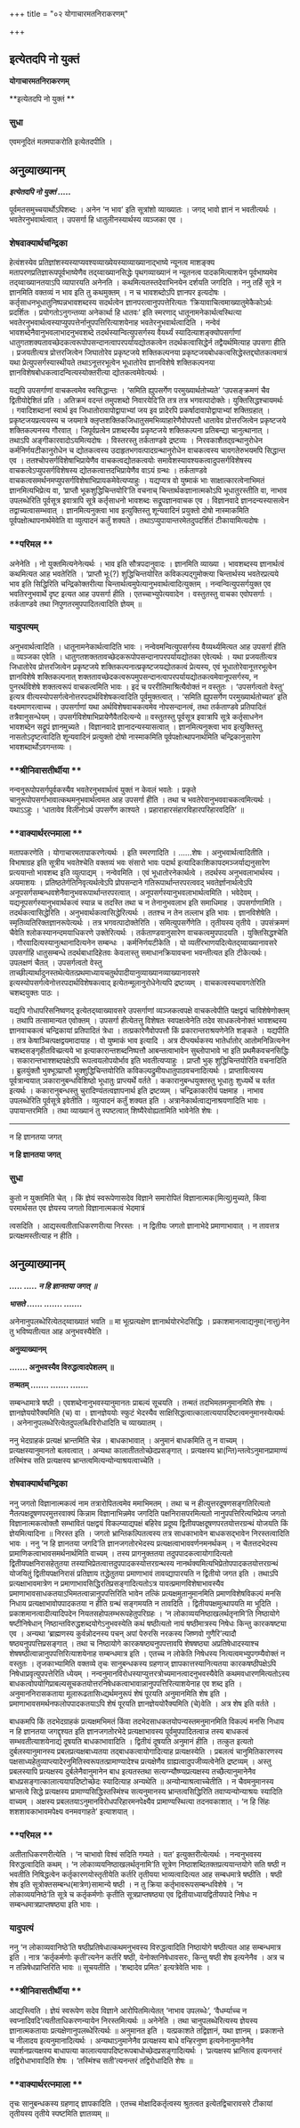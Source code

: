 +++
title = "०२ योगाचारमतनिराकरणम्"

+++


## इत्येतदपि नो युक्तं

**योगाचारमतनिराकरणम्**

**इत्येतदपि नो युक्तं **

### **सुधा**

एवमनूदितं मतमपाकरोति इत्येतदपीति ।

## **अनुव्याख्यानम्**

***इत्येतदपि नो युक्तं .....***

पूर्वमतसमुच्चयार्थोऽपिशब्दः । अनेन ‘न भाव’ इति सूत्रांशो व्याख्यातः । जगद् भावो ज्ञानं न भवतीत्यर्थः । भवतेरनुभवार्थत्वात् । उपसर्गा हि धातुलीनस्यार्थस्य व्यञ्जका एव ।

### **शेषवाक्यार्थचन्द्रिका**

हेत्वंशस्येव प्रतिज्ञांशस्यस्याप्यवश्यव्याख्येयस्याव्याख्यानाद्भाष्ये न्यूनत्व माशङ्क्य मतापरणप्रतिज्ञारूपपूर्वभाष्येणैव तद्य्वाख्यानसिद्धेः पृथगव्याख्यानं न न्यूतनत्व पादकमित्याशयेन पूर्वभाष्यमेव तद्य्वाख्यानतयाऽपि व्यापारयति अनेनति । कथमित्यतस्तदेवाभिनयेन दर्शयति जगदिति । ननु तर्हि सूत्रे न ज्ञानमिति वक्तव्यं न भाव इति तु कथमुक्तम् । न च भावशब्दोऽपि ज्ञानपर इत्यदोषः । कर्तृसाधनभूधातुनिष्पन्नभावशब्दस्य सदर्थत्वेन ज्ञानपरत्वानुपपत्तेरित्यतः ‘क्रियावाचित्वमाख्यातुमेकैकोऽर्थः प्रदर्शितः । प्रयोगतोऽनुगन्तव्या अनेकार्था हि धातवः’ इति स्मरणाद् धातूनामनेकार्थत्वस्थित्या भवतेरनुभवार्थत्वस्याप्युपपत्तेर्नानुपपत्तिरित्याशयेनाह भवतेरनुभवार्थत्वादिति । नन्वेवं भावशब्देनैवानुभवलाभादनुभवशब्दे तदर्थस्यान्वित्युपसर्गस्य वैयर्थ्यं स्यादित्याशङ्क्योपसर्गाणां धातुगतशक्यतावच्छेदकत्वरूपोपसन्दानत्वापरपर्यायद्योतकत्वेन तदर्थकत्वासिद्धेर्न तद्वैयर्थमित्याह उपसगा हीति । प्रजयतीत्यत्र प्रोत्तरजित्वेन जिघातोरेव प्रकृष्टजये शक्तिकल्पनया प्रकृष्टजयबोधकत्वसिद्धेस्तद्द्योतकत्वमात्रं यथा प्रेत्युपसर्गस्यास्थीयते तथाऽनूत्तरभूत्वेन भूधातोरेव ज्ञानविशेषे शक्तिकल्पनया ज्ञानविशेषबोधकत्वादन्वित्यस्योक्तरीत्या द्योतकत्वमेवेत्यर्थः ।

यद्यपि उपसर्गाणां वाचकत्वमेव स्वसिद्धान्तः । ‘समिति ह्युपसर्गेण परमुख्यार्थतोच्यते’ ‘उपसङ्क्रमणं चैव द्वितीयोद्देशितं प्रति । अतिक्रमं वदन्तं तमुपशब्दो निवारयेदि’ति तत्र तत्र भगवत्पादोक्तेः। युक्तिसिद्धश्चायमर्थः । गवादिशब्दानां स्वार्थ इव जिधातोरावापोद्वापाभ्यां जय इव प्रादेरपि प्रकर्षादावापोद्वापाभ्यां शक्तिग्रहात् । प्रकृष्टजयप्रत्ययस्य च जयमात्रे क्लृप्तशक्तिकजिधातुसमभिव्याहारेणैवोपपत्तौ धातावेव प्रोत्तरजित्वेन प्रकृष्टजये शक्तिकल्पनस्य गौरवात् । जिपूर्वप्रत्वेन प्रशब्दस्यैव प्रकृष्टजये शक्तिकल्पना प्रतिबन्द्या चानुत्थानात् । तथाऽपि अङ्गीकारवादोऽयमित्यदोषः । विस्तरस्तु तर्कताण्डवे द्रष्टव्यः । निरवकाशैतद्ग्रन्थानुरोधेन कर्मनिर्णयटीकानुरोधेन च द्योतकत्वस्य उदाहृतभगवत्पादग्रन्थानुरोधेन वाचकत्वस्य चावगतेरुभयमपि सिद्धान्त एव । ततश्चोपसर्गविशेषाभिप्रायेणैव वाचकत्वद्योतकत्वयोः समावेशस्यावश्यकत्वादुपसर्गविशेषस्य वाचकत्वेऽप्युपसर्गविशेषस्य द्योतकत्वात्तदभिप्रायेणैव वाऽयं ग्रन्थः । तर्कताण्डवे वाचकत्वसमर्थनमप्युपसर्गविशेषाभिप्रायकमेवेत्यप्याहुः । यद्यप्यत्र वो युष्माकं भाः साक्षात्कारत्वेनाभिमतं ज्ञानमित्यभिप्रेत्य वा, ‘प्राप्तौ भूकशुद्धिचिन्तयोरि’ति वचनाच् चिन्तार्थकज्ञानात्मकोऽपि भूधातुरस्तीति वा, नाभाव उपलब्धेरिति पूर्वसूत्र इवात्रापि सूत्रे कर्तृसाधनो भावशब्दः सद्रूपज्ञानवाचक एव । विज्ञानवादे ज्ञानदन्यस्यासत्वेन तद्वाच्यत्वासम्भवात् । ज्ञानमित्यनुक्त्वा भाव इत्युक्तिस्तु शून्यवादिनं प्रयुक्तो दोषो नास्माकमिति पूर्वपक्षोत्थापनार्थमेवेति वा व्युत्पादनं कर्तुं शक्यते । तथाऽप्युपायान्तरमेतदुपदर्शितं टीकायामित्यदोषः ।

### **परिमल **

अनेनेति । नो युक्तमित्यनेनेत्यर्थः । भाव इति सौत्रपदानुवादः । ज्ञानमिति व्याख्या । भावशब्दस्य ज्ञानार्थत्वं कथमित्यत आह भवतेरिति । ‘प्राप्तौ भूः(?) शुद्धिचिन्तयोरित कविकल्पद्गुमोक्त्या चिन्तार्थस्य भवतेरप्रत्यये भाव इति सिद्धिरिति चन्द्रिकोक्तरीत्या चिन्तार्थत्वमुपेत्यानुभवार्थत्वादित्युक्तम् । नन्वन्वित्युपसर्गयुक्त एव भवतिरनुभवार्थे दृष्ट इत्यत आह उपसर्गा हीति । एतच्चाभ्युपेत्यवादेन । वस्तुतस्तु वाचका एवोपसर्गाः । तर्कताण्डवे तथा निपुणतरमुपपादितत्वादिति ज्ञेयम् ॥

### **यादुपत्यम्**

अनुभवार्थत्वादिति । धातूनामनेकार्थत्वादिति भावः । नन्वेवमन्वित्युपसर्गस्य वैय्यर्थ्यमित्यत आह उपसर्गा हीति ॥ व्यञ्जका एवेति । धातुगतशक्ततावच्छेदकरूपोपसन्दानापरपर्यायद्योतका एवेत्यर्थः । यथा प्रजयतीत्यत्र जिधातोरेव प्रोत्तरजित्वेन प्रकृष्टजये शक्तिकल्पनात्प्रकृष्टजयद्योतकत्वं प्रेत्यस्य, एवं भूधातोरेवानूत्तरभूत्वेन ज्ञानविशेषे शक्तिकल्पनात् शक्ततावच्छेदकत्वरूपमुपसन्दानत्वापरपर्यायद्योतकत्वमेवानूपसर्गस्य, न पुनरर्थविशेषे शक्तत्वरूपं वाचकत्वमिति भावः । इदं च पररीतिमाश्रित्यैवोक्तं न वस्तुतः । ‘उपसर्गत्वतो वेस्तु’ इत्यत्र वीत्यस्योपसर्गत्वेनोत्तरपदार्थविशेषकत्वादिति पूर्वमुक्तत्वात् । ‘समिति ह्युपसर्गेण परमुख्यार्थतोच्यत’ इति वक्ष्यमाणरत्वाच्च । उपसर्गाणां यथा अर्थविशेषवाचकत्वमेव नोपसन्दानत्वं, तथा तर्कताण्डवे प्रतिपादितं तत्रैवानुसन्धेयम् । उपसर्गविशेषाभिप्रायेणैवैतदित्यन्ये ॥ वस्तुतस्तु पूर्वसूत्र इवात्रापि सूत्रे कर्तृसाधनेन भावशब्देन सद्रूपं ज्ञानमुच्यते । विज्ञानवादे ज्ञानादन्यस्यासत्वात् । ज्ञानमित्यनुक्त्वा भाव इत्युक्तिस्तु नासतोऽदृष्टत्वादिति शून्यवादिनं प्रत्युक्तो दोषो नास्माकमिति पूर्वपक्षोत्थापनार्थमिति चन्द्रिकानुसारेण भावशब्दार्थोऽवगन्तव्यः ।

### **श्रीनिवासतीर्थीया **

नन्वनुरूपोपसर्गपूर्वकस्यैव भवतेरनुभवार्थत्वं युक्तं न केवलं भवतेः । प्रकृते चानुरूपोपसर्गाभावात्कथमनुभवार्थत्वमत आह उपसर्गा हीति । तथा च भवतेरेवानुभववाचकत्वमित्यर्थः । यथाऽऽहुः । ‘धातावेव विलीनोऽर्थ उपसर्गेण काश्यते । प्रहाराहारसंहारविहारपरिहारवदिति’ ॥

### **वाक्यार्थरत्नमाला **

मतापकरणेति । योगाचारमतापाकरणेत्यर्थः । इति स्मरणादिति । ......शेषः । अनुभवार्थत्वादितीति । विभाषाग्रह इति सूत्रीय भवतेश्चेति वक्तव्यं भवः संसारो भावः पदार्थ इत्यादिकाशिकापदमञ्जर्याद्यनुसारेण प्रत्ययान्तो भावशब्द इति व्युत्पाद्यम् । नन्वेवमिति । एवं भूधातोरनेकार्थत्वे । तदर्थस्य अनुभवलाभार्थस्य । अयमाशयः । प्रतिष्ठतेर्गतिनिवृत्यर्थत्वेऽपि प्रोपसन्दाने गतिरूपार्थान्तरपरत्ववद् भवतेर्ज्ञानार्थत्वेऽपि अनूपसर्गसम्बन्धवशेनैवानुभवरूपार्थान्तरपरत्वात् । अनूपसर्गस्यानुभवलाभार्थत्वमिति । भवेदेवम् । यद्यनूपसर्गस्यानुभवार्थकत्वं स्यान्न च तदस्ति तथा च न तेनानुभवलाभ इति समाधिमाह । उपसर्गाणामिति । तदर्थकत्वासिद्धेरिति । अनुभवार्थकत्वासिद्धेरित्यर्थः । ततश्च न तेन तल्लाभ इति भावः । ज्ञानविशेषेति । स्मृतिव्यतिरिक्तज्ञानरूपेत्यर्थः । तत्र भगवत्पादोक्तेरिति । समित्युपसर्गेणेति । तृतीयस्य तृतीये । उपसंक्रमणं चैवेति श्लोकस्यानन्दमयाधिकरणे उक्तेरित्यर्थः । तर्कताण्डवानुसारेण वाचकत्वमुपपादयति । युक्तिसिद्धश्चेति । गौरवादित्यस्यानुत्थानादित्यनेन सम्बन्धः । कर्मनिर्णयटीकेति । यो व्यतींरभाणयदित्येतद्य्वाख्यानावसरे उपसर्गाहि धातुसम्बन्धे तदर्थबाधादिहेतवः केवलास्तु समाधानक्रियावचना भवन्तीत्यत इति टीकेत्यर्थः। उपलक्षणं चैतत् । उपसर्गत्वतो वेस्तु ताच्छील्यार्थादुनस्तथेत्येतत्प्रथमाध्यायचतुर्थपादीयानुव्याख्यानव्याख्यानावसरे इत्यस्योपसर्गत्वेनोत्तरपदार्थविशेषकत्वाद् इत्येतन्मूलानुरोधेनेत्यपि द्रष्टव्यम् । वाचकत्वस्यचावगतेरिति चशब्दयुक्तः पाठः ।

यद्यपि गोधापरिसनिष्वणद् इत्येतद्य्वाख्यावसरे उपसर्गाणां व्यञ्जकत्वपक्षे
वाचकत्वेपीति पक्षद्वयं चाविशेषेणोक्तम् । तथापि तत्सामान्यत एवोक्तम् । उपसर्गा हीत्येतत्तु विशेषतः स्वपक्षत्वेनेति तदेव साधकत्वेनोक्तं भावशब्दस्य ज्ञानवाचकत्वं चन्द्रिकायां प्रतिपादितं त्रेधा । तत्प्रकारेणैवोपपत्तौ किं प्रकारान्तराश्रयणेनेति शङ्कते । यद्यपीति । तत्र केषाञ्चित्पक्षद्वयमादायाह । वो युष्माकं भाव इत्यादि । अत्र दीप्त्यर्थकस्य भातेर्धातोर् आतोमनिन्नित्यनेन चशब्दसङ्गृहीतविच्प्रत्यये भा इत्याकारान्तशब्दनिष्पत्तौ आबन्तत्वाभावेन सुब्लोपाभावे भा इति प्रथमैकवचनसिद्धिः । सकारान्तभाश्शब्दपक्षेऽपि रूपत्वयलोपयोर्भाव इति भवतीत्यप्याहुः । प्राप्तौ भुक् शुद्धिचिन्तयोरिति वचनादिति । ब्रुलयुंक्तौ भुक्भूञ्प्राप्तौ भूक्शुद्धिचिन्तयोरिति कविकल्पद्रुमीयधातुपाठवचनादित्यर्थः । प्राप्तावित्यस्य पूर्वत्रान्वयात् ञकारानुबन्धविशिष्ठो भूधातुः प्राप्त्यर्थे वर्तते । ककारानुबन्धयुक्तस्तु भूधातुः शुध्यर्थे च वर्तत इत्यर्थः । ककारानुबन्धस्तु चुरादिण्यंतत्वज्ञापनार्थ इति द्रष्टव्यम् । चन्द्रिकाकारीयं पक्षमाह । नाभाव उपलब्धेरिति पूर्वसूत्रे इवेतीति । व्युत्पादनं कर्तुं शक्यत इति । अत्रानेकार्थत्वाद्यनाश्रयणादिति भावः । उपायान्तरमिति । तथा व्याख्यानं तु स्पष्टत्वात् शिष्यैरेवोह्यतामिति भावेनेति शेषः ।

------------------------------------------------------------------------

न हि ज्ञानतया जगत्

**न हि ज्ञानतया जगत्**

### **सुधा**

कुतो न युक्तमिति चेत् । किं ज्ञेयं स्वरूपेणासदेव विज्ञाने समारोपितं विज्ञानात्मक(मित्यु)मुच्यते, किंवा परमार्थसत एव ज्ञेयस्य जगतो विज्ञानात्मकत्वं भेदमात्रं

त्वसदिति । आद्यस्त्वतीताधिकरणरीत्या निरस्तः । न द्वितीयः जगतो ज्ञानाभेदे प्रमाणाभावात् । न तावत्तत्र प्रत्यक्षमस्तीत्याह न हीति ।

## **अनुव्याख्यानम्**

***..... ..... न हि ज्ञानतया जगत् ॥***

***भासते ...... ....... .......***

अनेनानुपलब्धेरित्येतद्य्वाख्यातं भवति ॥ मा भूत्प्रत्यक्षेण ज्ञानार्थयोरभेदसिद्धिः । प्रकाशमानत्वाद्यनुमा(नात्तु)नेन तु भविष्यतीत्यत आह अनुभवस्यैवेति ।

**अनुव्याख्यानम्**

**....... अनुभवस्यैव विरुद्धत्वादपेशलम् ॥**

**तन्मतम् ....... ....... .......**

सम्बन्धामात्रे षष्ठी । एवशब्देनानुभवस्यानुमानतः प्राबल्यं सूचयति । तन्मतं तदभिमतमनुमानमिति शेषः । ज्ञानज्ञेययोरैक्यमिति (च) वा । ज्ञानज्ञेययोः स्फुटं भेदस्यैव साक्षिसिद्धत्वात्कालात्ययापदिष्टत्वमनुमानस्येत्यर्थः । अनेनानुपलब्धेरित्येतदुपलब्धिविरोधादिति च व्याख्यातम् ।

ननु भेदग्राहकं प्रत्यक्षं भ्रान्तमिति चेन्न । बाधकाभावात् । अनुमानं बाधकमिति तु न वाच्यम् । प्रत्यक्षस्यानुमानतो बलवत्वात् । अन्यथा कालातीततोच्छेदप्रसङ्गात् । प्रत्यक्षस्य भ्रा(न्ति)न्तत्वेऽनुमानप्रामाण्यं तस्मिंश्च सति प्रत्यक्षस्य भ्रान्तत्वमित्यन्योन्याश्रयत्वाच्चेति ।

### **शेषवाक्यार्थचन्द्रिका**

ननु जगतो विज्ञानात्मकत्वं नाम तत्रारोपितत्वमेव ममाभिमतम् । तथा च न हीत्युत्तरदूषणसङ्गतिरित्यतो नैतत्पक्षदूषणपरमुत्तरवाक्यं किन्नाम विज्ञानाभिन्नमेव जगदिति पक्षनिरासपरमित्यतो नानुपपत्तिरित्यभिप्रेत्य जगतो विज्ञानात्मकत्वोक्तौ सम्भावितं पक्षद्वयं विकल्प्याद्यपक्षं बहिरेव प्रदूष्य द्वितीयपक्षदूषणपरतयोत्तरग्रन्थं योजयति किं ज्ञेयमित्यादिना ॥ निरस्त इति । जगतो भ्रान्तिकल्पितत्वस्य तत्र साधकाभावेन बाधकसद्भावेन निरस्तत्वादिति भावः । ननु ‘न हि ज्ञानतया जगदि’ति ज्ञानजगतोरभेदस्य प्रत्यक्षत्वाभाववर्णनमनर्थकम् । न चैतत्तदभेदस्य प्रामाणिकत्वाभावसमर्थनार्थमिति वाच्यम् । तस्य प्रागनुक्ततया तदुपपादकत्वायोगादित्यतो द्वितीयपक्षनिरासहेतुतया तस्याभिप्रेतत्वात्तदुपपादकस्योत्तरग्रन्थस्य नानर्थक्यमित्यभिप्रेतोपपादकतयोत्तरग्रन्थं योजयितुं द्वितीयपक्षनिरासं प्रतिज्ञाय तद्धेतुतया प्रमाणाभावं तावव्द्यापारयति न द्वितीयो जगत इति । तथाऽपि प्रत्यक्षाभावमात्रेण न प्रमाणाभावसिद्धिरतिप्रसङ्गादित्यतोऽत्र यावत्प्रमाणविशेषाभावस्यैव प्रमाणाभावसाधकतयाऽभिमतत्वान्नानुपपत्तिरिति भावेन तत्किं प्रत्यक्षमुतानुमानमिति प्रमाणविशेषविकल्पं मनसि निधाय प्रत्यक्षाभावोपपादकतया न हीति ग्रन्थं सङ्गमयति न तावदिति । द्वितीयपक्षमुत्थापयति मा भूदिति । प्रकाशमानत्वादीत्यादिपदेन नियतसहोपलम्भरूपहेतुपरिग्रहः । ‘न लोकाव्ययनिष्ठाखलर्थतृनामि’ति निष्ठायोगे षष्टीनिषेधान् निष्ठान्तविरुद्धशब्दयोगेऽनुभवस्येति कथं षष्ठीत्यतो नायं षष्ठीमात्रस्य निषेधः किन्तु कारकषष्ट्या एव । अन्यथा ‘ब्राह्मणस्य कुर्वन्नोदनस्य पचन् अपां पेरुरसि नरकस्य जिष्णवो गुणैरि’त्यादौ षष्ठ्यनुपपत्तिप्रसङ्गात् । तथा च निष्ठायोगे कारकषष्ठ्यनुपपत्तावपि शेषषष्ठ्या अप्रतिषेधादस्याश्च शेषषष्ठीत्वान्नानुपपत्तिरित्याशयेनाह सम्बन्धमात्र इति । एतच्च न लोकेति निषेधस्य नित्यत्वमभ्युपगम्यैवोक्तं न वस्तुतः । तृजकाभ्यामिति वक्तव्ये तृचः सानुबन्धकस्य ग्रहणाज् ज्ञापकात्तस्यानित्यतया कारकषष्ठीपक्षेऽपि निषेधाप्रवृत्युपपत्तेरिति ध्येयम् । नन्वनुमानविरोधस्याप्युत्तरत्रोच्यमानत्वादनुभवस्यैवेति कथमवधारणमित्यतोऽस्य बाधकत्वोपयोगिप्राबल्यसूचकतयोत्तरनिषेधकत्वाभावान्नानुपपत्तिरित्याशयेनाह एव शब्द इति । अनुमाननिरासकताया मूलारूढतासिध्द्यर्थमनुरूपं शेषं पूरयति अनुमानमिति शेष इति । प्रमाणाभावसमर्थनफलोपपादकतयाऽपि शेषं पूरयति ज्ञानज्ञेययोरैक्यमिति (चे)वेति । अत्र शेष इति वर्तते ।

बाधकमपि किं तदभेदग्राहकं प्रत्यक्षमभिमतं किंवा तदभेदसाधकतयोपन्यस्तमनुमानमिति विकल्पं मनसि निधाय न हि ज्ञानतया जगद्दृश्यत इति ज्ञानजगतोरभेदे प्रत्यक्षाभावस्य पूर्वमुपपादितत्वान्न तस्य बाधकत्वं सम्भवतीत्याशयेनाद्यं दूषयति बाधकाभावादिति । द्वितीयं दूषयति अनुमानं हीति । तत्कुत इत्यतो दुर्बलस्यानुमानस्य प्रबलप्रत्यक्षबाध्यतया तद्बाधकत्वायोगादित्याह प्रत्यक्षस्येति । प्रबलत्वं चानुमितिकारणस्य पक्षसाध्यहेतुव्याप्त्यादेरनुमितिस्वरूपतत्प्रामाण्यादेश्च प्रत्यक्षेणैव ग्राह्यत्वादुपजीव्यत्वेनेति द्रष्टव्यम् । अस्तु प्रबलस्यापि प्रत्यक्षस्य दुर्बलेनैवानुमानेन बाध इत्यतस्तथा सत्यग्न्यौष्ण्यप्रत्यक्षस्य तच्छैत्यानुमानेनैव बाधप्रसङ्गात्कालात्ययापदिष्टोच्छेदः स्यादित्याह अन्यथेति ॥ अन्योन्याश्रत्वाच्चेतीति । न चैवमनुमानस्य भ्रान्तत्वे सिद्धे प्रत्यक्षस्य प्रामाण्यसिद्धिस्तस्मिंश्च सत्यनुमानस्य भ्रान्तत्वसिद्धिरिति तवाप्यन्योन्याश्रयः स्यादिति वाच्यम् । अक्षस्य प्रबलतयाऽनुमानविरोधपरिहारमनपेक्ष्यैव प्रामाण्यस्थित्या तदनवकाशात् । ‘न हि सिंहः शशशावकाभावमपेक्ष्य वनमवगाहते’ इत्याशयात् ।

### **परिमल **

अतीताधिकरणरीत्येति । ‘न चाभावो विश्वं सदिति गम्यते । यत’ इत्युक्तरीत्येत्यर्थः । नन्वनुभवस्य विरुद्धत्वादिति कथम् । ‘न लोकाव्ययनिष्ठाखलर्थतृनामि’ति सूत्रेण निष्ठाशब्दितक्तप्रत्ययान्तयोगे सति षष्ठी न भवतीति निषिद्धत्वेन कर्तृकारणयोस्तृतीयेति कर्तरि तृतीयया भाव्यत्वादित्यत आह सम्बधमात्रे षष्ठीति । षष्ठी शेष इति सूत्रोक्तसम्बन्ध(मात्रेण)सामान्ये षष्ठी । न तु क्रिया कर्तृभावरूपसम्बन्धविशेषे । ‘न लोकाव्ययनिष्ठे’ति सूत्रे च कर्तृकर्मणोः कृतीति सूत्रप्राप्तषष्ठ्या एव द्वितीयाध्यायद्वितीयपादे निषेधः न सम्बन्धमात्रप्राप्तषष्ठ्या इति भावः ।

### **यादुपत्यं**

ननु ‘न लोकाव्यवानिष्ठे’ति षष्ठीप्रतिषेधात्कथमनुभवस्य विरुद्धत्वादिति निष्ठायोगे षष्ठीत्यत आह सम्बन्धमात्र इति । नात्र ‘कर्तृकर्मणोः कृती’त्यनेन कर्तरि षष्ठी, येनोक्तनिषेधावसरः, किन्तु षष्ठी शेष इत्यनेनैव । अत्र च न तन्निषेधप्राप्तिरिति भावः ॥ सूचयतीति । ‘शब्दादेव प्रमितः’ इत्यत्रेवेति भावः ।

### **श्रीनिवासतीर्थीया **

आद्यस्त्विति । ज्ञेयं स्वरूपेण सदेव विज्ञाने आरोपितमित्येतत् ‘नाभाव उपलब्धेः’, ‘वैधर्म्याच्च न स्वप्नादिवदि’त्यतीताधिकरणन्यायेन निरस्तमित्यर्थः ॥ अनेनेति । तथा चानुपलब्धेरित्यस्य ज्ञेयस्य ज्ञानात्मकतायाः प्रत्यक्षेणानुपलब्धेरित्यर्थः ॥ अनुमानत इति । यत्प्रकाशते तद्विज्ञानं, यथा ज्ञानम् । प्रकाशन्ते च नीलादय इत्यनुमानादित्यर्थः । अन्यथाऽनुमानेनैव प्रत्यक्षस्य बाधे वन्हिरनुष्ण इत्यनेनानुमानेनैव स्पार्शनप्रत्यक्षस्य बाधापत्या कालात्ययापदिष्टरूपबाधोच्छेदप्रसङ्गादित्यर्थः । ‘प्रत्यक्षस्य भ्रान्तित्व इत्यनन्तरं तद्विरोधाभावादिति शेषः । ‘तस्मिंश्च सती’त्यनन्तरं तद्विरोधादिति शेषः ॥

### **वाक्यार्थरत्नमाला **

तृचः सानुबन्धकस्य ग्रहणाद् ज्ञापकादिति । एतच्च मोक्षादिकर्तृत्वस्य श्रुतत्वत इत्येतद्विचारावसरे टीकायां तृतीयस्य तृतीये स्पष्टमिति ज्ञातव्यम् ॥

